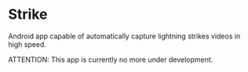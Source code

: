 # Strike
Android app capable of automatically capture lightning strikes videos in high speed.

ATTENTION: This app is currently no more under development.
